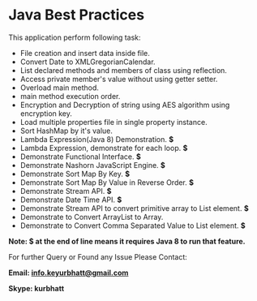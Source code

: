 # Java Best Practices

This application perform following task:
  - File creation and insert data inside file.
  - Convert Date to XMLGregorianCalendar.
  - List declared methods and members of class using reflection.
  - Access private member's value without using getter setter.
  - Overload main method.
  - main method execution order.
  - Encryption and Decryption of string using AES algorithm using encryption key.
  - Load multiple properties file in single property instance.
  - Sort HashMap by it's value.
  - Lambda Expression(Java 8) Demonstration. **$**
  - Lambda Expression, demonstrate for each loop. **$**
  - Demonstrate Functional Interface. **$**
  - Demonstrate Nashorn JavaScript Engine. **$**
  - Demonstrate Sort Map By Key. **$**
  - Demonstrate Sort Map By Value in Reverse Order. **$**
  - Demonstrate Stream API. **$**
  - Demonstrate Date Time API. **$**
  - Demonstrate Stream API to convert primitive array to List element. **$**
  - Demonstrate to Convert ArrayList to Array.
  - Demonstrate to Convert Comma Separated Value to List element. **$**

**Note: $ at the end of line means it requires Java 8 to run that feature.**

For further Query or Found any Issue Please Contact:

**Email: info.keyurbhatt@gmail.com**

**Skype: kurbhatt**

